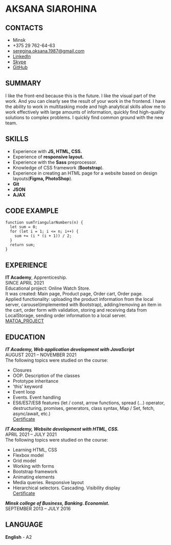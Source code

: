 # **AKSANA SIAROHINA**

## **CONTACTS**

- Minsk
- +375 29 762-64-63
- seregina.oksana.1987@gmail.com
- [LinkedIn](https://www.linkedin.com/in/aksana-siarohina-0264a3206?lipi=urn%3Ali%3Apage%3Ad_flagship3_profile_view_base_contact_details%3BSIs1y%2FpWQneu9Lf6MNIQ5Q%3D%3D)
- [Skype](https://join.skype.com/invite/z3sI2Z945neM)
- [GitHub](https://github.com/OksanaSeregina)

## **SUMMARY**

I like the front-end because this is the future. I like the visual part of the work. And you can clearly
see the result of your work in the frontend.
I have the ability to work in multitasking mode and high analytical skills allow me to work effectively with large amounts of information, quickly find high-quality solutions to complex problems. I quickly find common ground with the new team.

## **SKILLS**

- Experience with **JS, HTML, CSS.**
- Experience of **responsive layout.**
- Experience with the **Sass** preprocessor.
- Knowledge of CSS framework (**Bootstrap**).
- Experience in creating an HTML page for a website based on design layouts(**Figma, PhotoShop**).
- **Git**
- **JSON**
- **AJAX**

## **CODE EXAMPLE**

```
function sumTriangularNumbers(n) {
  let sum = 0;
  for (let i = 1; i <= n; i++) {
    sum += (i * (i + 1)) / 2;
  }
  return sum;
}
```

## **EXPERIENCE**

**IT Academy**, Apprenticeship.  
SINCE APRIL 2021  
Educational project: Online Watch Store.  
It was created: Main page, Product page, Order cart, Order page.  
Applied functionality: uploading the product information from the local server, carousel(implemented with Bootstrap), adding/removing an item in the cart, order form with validation, storing and receiving data from LocalStorage, sending order information to a local server.  
[MATOA_PROJECT](https://github.com/OksanaSeregina/MATOA_PROJECT)

## **EDUCATION**

**_IT Academy, Web application development with JavaScript_**  
AUGUST 2021 – NOVEMBER 2021  
The following topics were studied on the course:

- Closures
- OOP. Description of the classes
- Prototype inheritance
- 'this' keyword
- Event loop
- Events. Event handling
- ES6/ES7/ES8 features (let / const, arrow functions, spread (...) operator, destructuring, promises, generators, class syntax, Map / Set, fetch, async/await, etc.)  
  [Certificate](<https://github.com/OksanaSeregina/Certificates/blob/main/IT-Academy(JAVASCRIPT)_2021.pdf>)

**_IT Academy, Website development with HTML, CSS._**  
APRIL 2021 – JULY 2021  
The following topics were studied on the course:

- Learning HTML, CSS
- Flexbox model
- Grid model
- Working with forms
- Bootstrap framework
- Animating elements
- Media queries. Responsive layout
- Hierarchical selectors. Cascading. Visibility display  
  [Certificate](<https://github.com/OksanaSeregina/Certificates/blob/main/IT-Academy(HTML%2C%20CSS)_2021.pdf>)

**_Minsk college of Business, Banking. Economist._**  
SEPTEMBER 2013 – JULY 2016

## **LANGUAGE**

**English** - A2
